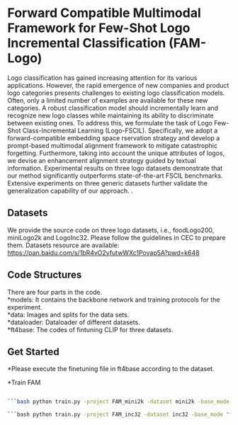 # Forward Compatible Multimodal Framework for Few-Shot Logo Incremental Classification (FAM-Logo)
Logo classification has gained increasing attention for its various applications. However, the rapid emergence of new companies and product logo categories presents challenges to existing logo classification models. Often, only a limited number of examples are available for these new categories. A robust classification model should incrementally learn and recognize new logo classes while maintaining its ability to discriminate between existing ones. To address this, we formulate the task of Logo Few-Shot Class-Incremental Learning (Logo-FSCIL). Specifically, we adopt a forward-compatible embedding space rservation strategy and develop a prompt-based multimodal alignment framework to mitigate catastrophic forgetting. Furthermore, taking into account the unique attributes of logos, we devise an enhancement alignment strategy guided by textual information. Experimental results on three logo datasets demonstrate that our method significantly outperforms state-of-the-art FSCIL benchmarks. Extensive experiments on three generic datasets further validate the generalization capability of our approach. .
## Datasets
We provide the source code on three logo datasets, i.e., foodLogo200, miniLogo2k and LogoInc32. Please follow the guidelines in CEC to prepare them.
Datasets resource are available: https://pan.baidu.com/s/1bR4vO2yfutwWXc1Povap5A?pwd=k648
## Code Structures
There are four parts in the code.<br>
*models: It contains the backbone network and training protocols for the experiment. <br>
*data: Images and splits for the data sets.<br>
*dataloader: Dataloader of different datasets.<br>
*ft4base: The codes of fintuning CLIP for three datasets. 
## Get Started
*Please execute the finetuning file in ft4base according to the dataset.

*Train FAM

```bash python train.py -project FAM_food -dataset foodlogo -base_mode 'ft_cos' -new_mode 'avg_cos' -gamma 0.25 -lr_base 0.005 -lr_new 0.1 -decay 0.0005 -epochs_base 200 -schedule Milestone -milestones 50 100 150 -gpu '0,1' -temperature 16 -dataroot YOURDATAROOT -batch_size_base 64 -balance 0.01 -loss_iter 0

```bash python train.py -project FAM_mini2k -dataset mini2k -base_mode 'ft_cos' -new_mode 'avg_cos' -gamma 0.25 -lr_base 0.005 -lr_new 0.1 -decay 0.0005 -epochs_base 180 -schedule Milestone -milestones 50 100 150 -gpu '0,1' -temperature 16 -dataroot YOURDATAROOT -batch_size_base 64 -balance 0.01 -loss_iter 0

```bash python train.py -project FAM_inc32 -dataset inc32 -base_mode "ft_cos" -new_mode "avg_cos" -gamma 0.1 -lr_base 0.01 -lr_new 0.1 -decay 0.0005 -epochs_base 150 -schedule Cosine -gpu 0,1 -temperature 16 -batch_size_base 128 -balance 0.001 -loss_iter 0 -alpha 0.5



